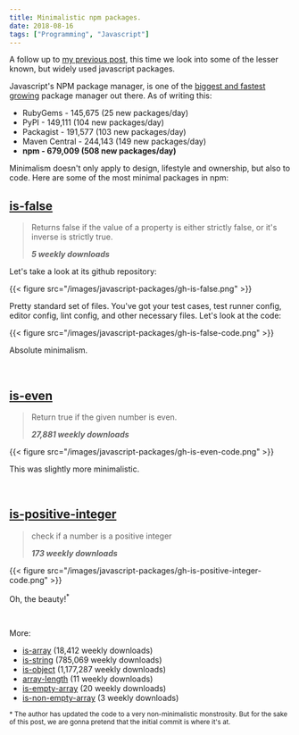 ```yaml
---
title: Minimalistic npm packages.
date: 2018-08-16
tags: ["Programming", "Javascript"]
---
```


A follow up to [my previous post][prev-post], this time we look into some of the lesser known, but widely used javascript packages.

Javascript's NPM package manager, is one of the [biggest and fastest growing][modulecounts] package manager out there. As of writing this:
- RubyGems - 145,675 (25 new packages/day)
- PyPI - 149,111 (104 new packages/day)
- Packagist - 191,577 (103 new packages/day)
- Maven Central - 244,143 (149 new packages/day)
- **npm - 679,009 (508 new packages/day)**

Minimalism doesn't only apply to design, lifestyle and ownership, but also to code. Here are some of the most minimal packages in npm:
<!--more-->

## [is-false][npm-is-false]
> Returns false if the value of a property is either strictly false, or it's inverse is strictly true.
>
> _**5 weekly downloads**_

Let's take a look at its github repository:

{{< figure src="/images/javascript-packages/gh-is-false.png" >}}

Pretty standard set of files. You've got your test cases, test runner config, editor config, lint config, and other necessary files. Let's look at the code:

{{< figure src="/images/javascript-packages/gh-is-false-code.png" >}}

Absolute minimalism.

&nbsp;

## [is-even][npm-is-even]
> Return true if the given number is even.
>
> _**27,881 weekly downloads**_

{{< figure src="/images/javascript-packages/gh-is-even-code.png" >}}

This was slightly more minimalistic.

&nbsp;

## [is-positive-integer][npm-is-positive-integer]
> check if a number is a positive integer
>
> _**173 weekly downloads**_

{{< figure src="/images/javascript-packages/gh-is-positive-integer-code.png" >}}

Oh, the beauty!<sup>*</sup>

&nbsp;

More:
- [is-array](https://npmjs.com/package/is-array) (18,412 weekly downloads)
- [is-string](https://npmjs.com/package/is-string) (785,069 weekly downloads)
- [is-object](https://npmjs.com/package/is-object) (1,177,287 weekly downloads)
- [array-length](https://npmjs.com/package/array-length) (11 weekly downloads)
- [is-empty-array](https://npmjs.com/package/is-empty-array) (20 weekly downloads)
- [is-non-empty-array](https://npmjs.com/package/is-non-empty-array) (3 weekly downloads)


<sup>\* The author has updated the code to a very non-minimalistic monstrosity. But for the sake of this post, we are gonna pretend that the
initial commit is where it's at.</sup>

[prev-post]: /2018/08/11/javascript-mathematical-operations/
[modulecounts]: http://www.modulecounts.com/
[npm-is-false]: https://www.npmjs.com/package/is-false
[npm-is-even]: https://www.npmjs.com/package/is-even
[npm-is-positive-integer]: https://www.npmjs.com/package/is-positive-integer